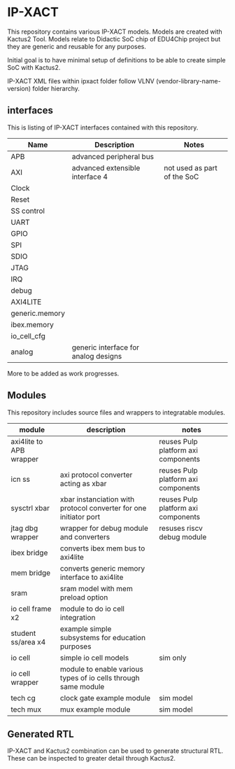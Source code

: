 # IP-XACT

This repository contains various IP-XACT models. Models are created with Kactus2 Tool. Models relate to Didactic SoC chip of EDU4Chip project but they are generic and reusable for any purposes.

Initial goal is to have minimal setup of definitions to be able to create simple SoC with Kactus2.

IP-XACT XML files within ipxact folder follow VLNV (vendor-library-name-version) folder hierarchy.

## interfaces

This is listing of IP-XACT interfaces contained with this repository.

| Name | Description | Notes |
|-|-|-|
| APB | advanced peripheral bus | |
| AXI | advanced extensible interface 4 |not used as part of the SoC |
| Clock |||
| Reset |||
| SS control |||
| UART |||
| GPIO |||
| SPI |||
| SDIO |||
| JTAG |||
| IRQ |||
| debug |||
| AXI4LITE |||
| generic.memory |||
| ibex.memory |||
| io_cell_cfg |||
| analog|generic interface for analog designs||

More to be added as work progresses.

## Modules

This repository includes source files and wrappers to integratable modules.

| module  | description|  notes|
|-|-|-|
| axi4lite to APB wrapper||reuses Pulp platform axi components|
| icn ss|axi protocol converter acting as xbar|reuses Pulp platform axi components|
| sysctrl xbar|xbar instanciation with protocol converter for one initiator port| reuses Pulp platform axi components|
|jtag dbg wrapper|wrapper for debug module and converters|resuses riscv debug module|
|ibex bridge|converts ibex mem bus to axi4lite||
|mem bridge|converts generic memory interface to axi4lite||
|sram|sram model with mem preload option||
|io cell frame x2|module to do io cell integration||
|student ss/area x4| example simple subsystems for education purposes|
|io cell|simple io cell models|sim only|
|io cell wrapper|module to enable various types of io cells through same module||
|tech cg|clock gate example module|sim model|
|tech mux|mux example module|sim model

## Generated RTL

IP-XACT and Kactus2 combination can be used to generate structural RTL. These can be inspected to greater detail through Kactus2.
